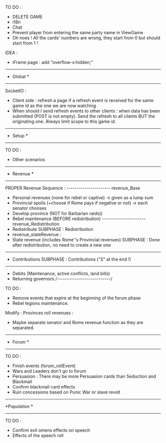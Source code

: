 TO DO :
- DELETE GAME
- i18n
- Chat
- Prevent player from entering the same party name in ViewGame
- Oh noes ! All the cards' numbers are wrong, they start from 0 but should start from 1 !

IDEA :
* iFrame page : add "overflow-x:hidden;"

*************
*  Global   *
*************

SocketIO :
- Client side : refresh a page if a refresh event is received for the same game id as the one we are now watching
- When should I send refresh events to other clients : when data has been submitted (POST is not empty). Send the refresh to all clients BUT the originating one. Always limit scope to this game id.

*************
*   Setup   *
*************

TO DO :
- Other scenarios

*************
*  Revenue  *
*************

PROPER Revenue Sequence :
---------------------- revenue_Base
- Personal revenues (none for rebel or captive) -> given as a lump sum
- Provincial spoils (+choose if Rome pays if negative or not) -> each senator chooses
- Develop province (NOT for Barbarian raids))
- Rebel maintenance (BEFORE redistribution)
---------------------- revenue_Redistribution
- Redistribute SUBPHASE : Redistribution
- revenue_stateRevenue :
- State revenue (includes Rome''s Provincial revenues) SUBPHASE : Done after redistribution, no need to create a new one
----------------------
- Contributions SUBPHASE : Contributions ("S" at the end !)
----------------------
- Debits (Maintenance, active conflicts, land bills)
- Returning governors
/---------------------------/

TO DO :
- Remove events that expire at the beginning of the forum phase
- Rebel legions maintenance.

Modify : Provinces roll revenues :
- Maybe separate senator and Rome revenue function as they are separated.

*************
*   Forum   *
*************

TO DO :
- Finish events (forum_rollEvent)
- Wars and Leaders don't go to forum
- Persuasion : There may be more Persuasion cards than Seduction and Blackmail
- Confirm blackmail card effects
- Ruin concessions based on Punic War or slave revolt

*************
*Population *
*************

TO DO :
- Confirm evil omens effects on speech
- Effects of the speech roll